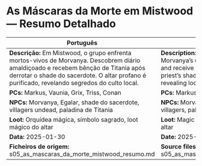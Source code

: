 # As Máscaras da Morte em Mistwood — Resumo Detalhado

| Português | English |
|-----------|---------|
| **Descrição:** Em Mistwood, o grupo enfrenta mortos-vivos de Morvanya. Descobrem diário amaldiçoado e recebem bênção de Titania após derrotar o shade do sacerdote. O altar profano é purificado, revelando segredos do culto local.<br> | **Description:** In Mistwood, the group faces Morvanya’s undead. They discover a cursed diary and receive Titania’s blessing after defeating the priest’s shade. The profane altar is cleansed, revealing local cult secrets.<br> |
| **PCs:** Markus, Vaunia, Grix, Triss, Conan | **PCs:** Markus, Vaunia, Grix, Triss, Conan |
| **NPCs:** Morvanya, Egalar, shade do sacerdote, villagers undead, paladina de Titania | **NPCs:** Morvanya, Egalar, priest’s shade, undead villagers, paladin of Titania |
| **Loot:** Orquídea mágica, símbolo sagrado, loot mágico do altar | **Loot:** Magic orchid, holy symbol, magical loot from altar |
| **Data:** 2025-01-30 | **Date:** 2025-01-30 |
| **Ficheiros de origem:** s05_as_mascaras_da_morte_mistwood_resumo.md | **Source files:** s05_as_mascaras_da_morte_mistwood_resumo.md |
